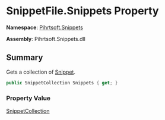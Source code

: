# SnippetFile\.Snippets Property

**Namespace**: [Pihrtsoft.Snippets](../../README.md)

**Assembly**: Pihrtsoft\.Snippets\.dll

## Summary

Gets a collection of [Snippet](../../Snippet/README.md)\.

```csharp
public SnippetCollection Snippets { get; }
```

### Property Value

[SnippetCollection](../../SnippetCollection/README.md)

